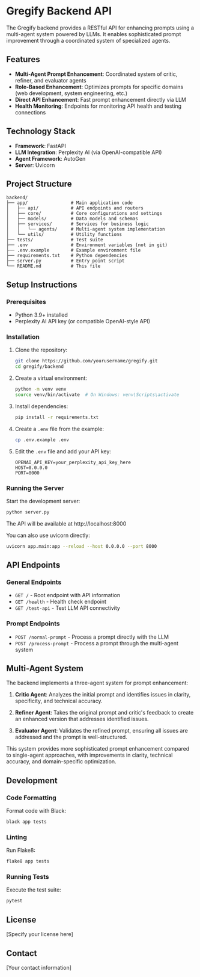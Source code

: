 # Gregify Backend API

The Gregify backend provides a RESTful API for enhancing prompts using a multi-agent system powered by LLMs. It enables sophisticated prompt improvement through a coordinated system of specialized agents.

## Features

- **Multi-Agent Prompt Enhancement**: Coordinated system of critic, refiner, and evaluator agents
- **Role-Based Enhancement**: Optimizes prompts for specific domains (web development, system engineering, etc.)
- **Direct API Enhancement**: Fast prompt enhancement directly via LLM
- **Health Monitoring**: Endpoints for monitoring API health and testing connections

## Technology Stack

- **Framework**: FastAPI
- **LLM Integration**: Perplexity AI (via OpenAI-compatible API)
- **Agent Framework**: AutoGen
- **Server**: Uvicorn

## Project Structure

```
backend/
├── app/                # Main application code
│   ├── api/            # API endpoints and routers
│   ├── core/           # Core configurations and settings
│   ├── models/         # Data models and schemas
│   ├── services/       # Services for business logic
│   │   └── agents/     # Multi-agent system implementation
│   └── utils/          # Utility functions
├── tests/              # Test suite
├── .env                # Environment variables (not in git)
├── .env.example        # Example environment file
├── requirements.txt    # Python dependencies
├── server.py           # Entry point script
└── README.md           # This file
```

## Setup Instructions

### Prerequisites

- Python 3.9+ installed
- Perplexity AI API key (or compatible OpenAI-style API)

### Installation

1. Clone the repository:

   ```bash
   git clone https://github.com/yourusername/gregify.git
   cd gregify/backend
   ```

2. Create a virtual environment:

   ```bash
   python -m venv venv
   source venv/bin/activate  # On Windows: venv\Scripts\activate
   ```

3. Install dependencies:

   ```bash
   pip install -r requirements.txt
   ```

4. Create a `.env` file from the example:

   ```bash
   cp .env.example .env
   ```

5. Edit the `.env` file and add your API key:
   ```
   OPENAI_API_KEY=your_perplexity_api_key_here
   HOST=0.0.0.0
   PORT=8000
   ```

### Running the Server

Start the development server:

```bash
python server.py
```

The API will be available at http://localhost:8000

You can also use uvicorn directly:

```bash
uvicorn app.main:app --reload --host 0.0.0.0 --port 8000
```

## API Endpoints

### General Endpoints

- `GET /` - Root endpoint with API information
- `GET /health` - Health check endpoint
- `GET /test-api` - Test LLM API connectivity

### Prompt Endpoints

- `POST /normal-prompt` - Process a prompt directly with the LLM
- `POST /process-prompt` - Process a prompt through the multi-agent system

## Multi-Agent System

The backend implements a three-agent system for prompt enhancement:

1. **Critic Agent**: Analyzes the initial prompt and identifies issues in clarity, specificity, and technical accuracy.

2. **Refiner Agent**: Takes the original prompt and critic's feedback to create an enhanced version that addresses identified issues.

3. **Evaluator Agent**: Validates the refined prompt, ensuring all issues are addressed and the prompt is well-structured.

This system provides more sophisticated prompt enhancement compared to single-agent approaches, with improvements in clarity, technical accuracy, and domain-specific optimization.

## Development

### Code Formatting

Format code with Black:

```bash
black app tests
```

### Linting

Run Flake8:

```bash
flake8 app tests
```

### Running Tests

Execute the test suite:

```bash
pytest
```

## License

[Specify your license here]

## Contact

[Your contact information]
